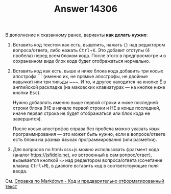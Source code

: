 ﻿---
title: "Answer 14306"
se.owner.user_id: 1365
se.owner.display_name: "insolor"
se.owner.link: "https://ru.meta.stackoverflow.com/users/1365/insolor"
se.answer_id: 14306
se.question_id: 12119
se.post_type: answer
se.is_accepted: False
---
<p>В дополнение к сказанному ранее, варианты <strong>как делать нужно</strong>:</p>
<ol>
<li><p>Вставить код текстом как есть, выделить, нажать <code>{}</code> над редактором вопроса/ответа, либо нажать <kbd>Ctrl</kbd>+<kbd>K</kbd>. Это добавит отступы (4 пробела) перед всем блоком кода. После этого в предпросмотре и в сохраненном виде блок кода будет отображаться нормально.</p>
</li>
<li><p>Вставить код как есть, выше и ниже блока кода добавить три косых апострофа ``` (именно их, не прямые апострофы, не двойные кавычки) или три тильды ~~~. И то, и другое находится на кнопке <kbd>Ё</kbd> в английской раскладке (на маковских клавиатурах — на кнопке ниже кнопки <kbd>Esc</kbd>).</p>
<p>Нужно добавлять именно выше первой строки и ниже последней строки блока (НЕ в начале первой строки и НЕ в конце последней, иначе первая строка не будет отображаться или блок кода не завершится).</p>
<p>После косых апострофов справа без пробела можно указать язык программирования — это может быть нужно, если в вопросе/ответе есть блоки на разных языках программирования (или разметки).</p>
</li>
<li><p>Для вопросов по html+css+js можно использовать фрагмент кода (аналог <a href="https://jsfiddle.net" rel="nofollow noreferrer">https://jsfiddle.net</a>, но встроенный в сам вопрос/ответ), вызывается кнопкой <code>&lt;&gt;</code> над редактором вопроса/ответа (сочетание клавиш <kbd>Ctrl</kbd>+<kbd>M</kbd>), в диалоге вставить код в соответствующие поля ввода.</p>
</li>
</ol>
<p>См. <a href="https://ru.meta.stackoverflow.com/editing-help#code">Справка по Markdown - Код и предварительно отформатированный текст</a></p>
